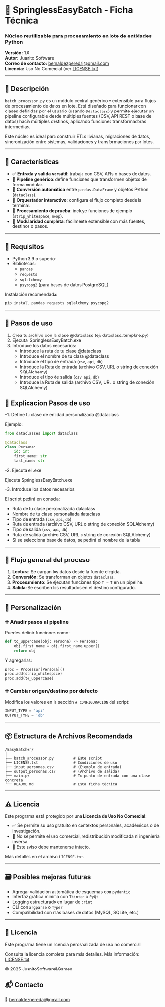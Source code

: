 
# 🔁 SpringlessEasyBatch - Ficha Técnica

### Núcleo reutilizable para procesamiento en lote de entidades Python

**Versión:** 1.0  
**Autor:** Juanito Software  
**Correo de contacto:** [bernaldezperedaj@gmail.com](mailto:bernaldezperedaj@gmail.com)  
**Licencia:** Uso No Comercial (ver [LICENSE.txt](./LICENSE.txt))

---

## 📄 Descripción

`batch_processor.py` es un módulo central genérico y extensible para flujos de procesamiento de datos en lote. Está diseñado para funcionar con clases definidas por el usuario (usando `@dataclass`) y permite ejecutar un pipeline configurable desde múltiples fuentes (CSV, API REST o base de datos) hacia múltiples destinos, aplicando funciones transformadoras intermedias.

Este núcleo es ideal para construir ETLs livianas, migraciones de datos, sincronización entre sistemas, validaciones y transformaciones por lotes.

---

## 🚀 Características

- ✅ **Entrada y salida versátil**: trabaja con CSV, APIs o bases de datos.
- 🔄 **Pipeline genérico**: define funciones que transformen objetos de forma modular.
- 🧠 **Conversión automática** entre `pandas.DataFrame` y objetos Python (`dataclass`).
- 🔧 **Orquestador interactivo**: configura el flujo completo desde la terminal.
- 🧪 **Procesamiento de prueba**: incluye funciones de ejemplo (`strip_whitespace`, `noop`).
- 🧩 **Modularidad completa**: fácilmente extensible con más fuentes, destinos o pasos.

---

## 🧰 Requisitos

- Python 3.9 o superior
- Bibliotecas:
  - `pandas`
  - `requests`
  - `sqlalchemy`
  - `psycopg2` (para bases de datos PostgreSQL)

Instalación recomendada:

```bash
pip install pandas requests sqlalchemy psycopg2
```

---

## 🧠 Pasos de uso
1. Crea tu archivo con la clase @dataclass (ej: dataclass_template.py)
2. Ejecuta: SpringlessEasyBatch.exe
3. Introduce los datos necesarios:
   - Introduce la ruta de tu clase @dataclass
   - Introduce el nombre de tu clase @dataclass
   - Introduce el tipo de entrada (`csv`, `api`, `db`)
   - Introduce la Ruta de entrada (archivo CSV, URL o string de conexión SQLAlchemy)
   - Introduce el tipo de salida (`csv`, `api`, `db`)
   - Introduce la Ruta de salida (archivo CSV, URL o string de conexión SQLAlchemy)

## 🧠 Explicacion Pasos de uso

-1. Define tu clase de entidad personalizada @dataclass

Ejemplo:
```python
from dataclasses import dataclass

@dataclass
class Persona:
    id: int
    first_name: str
    last_name: str
```

-2. Ejecuta el .exe

Ejecuta SpringlessEasyBatch.exe

-3. Introduce los datos necesarios

El script pedirá en consola:
- Ruta de tu clase personalizada dataclass
- Nombre de tu clase personaliada dataclass
- Tipo de entrada (`csv`, `api`, `db`)
- Ruta de entrada (archivo CSV, URL o string de conexión SQLAlchemy)
- Tipo de salida (`csv`, `api`, `db`)
- Ruta de salida (archivo CSV, URL o string de conexión SQLAlchemy)
- Si se selecciona base de datos, se pedirá el nombre de la tabla

---

## 🔂 Flujo general del proceso

1. **Lectura**: Se cargan los datos desde la fuente elegida.
2. **Conversión**: Se transforman en objetos `dataclass`.
3. **Procesamiento**: Se ejecutan funciones tipo `T → T` en un pipeline.
4. **Salida**: Se escriben los resultados en el destino configurado.

---

## 🔧 Personalización

### ➕ Añadir pasos al pipeline

Puedes definir funciones como:

```python
def to_uppercase(obj: Persona) -> Persona:
    obj.first_name = obj.first_name.upper()
    return obj
```

Y agregarlas:

```python
proc = Processor[Persona]()
proc.add(strip_whitespace)
proc.add(to_uppercase)
```

### ➕ Cambiar origen/destino por defecto

Modifica los valores en la sección `# CONFIGURACIÓN` del script:

```python
INPUT_TYPE = 'api'
OUTPUT_TYPE = 'db'
```

---

## 📦 Estructura de Archivos Recomendada

```
/EasyBatcher/
│
├── batch_processor.py         # Este script
├── LICENSE.txt                # Condiciones de uso
├── input_personas.csv         # (Ejemplo de entrada)
├── output_personas.csv        # (Archivo de salida)
├── main.py                    # Tu punto de entrada con una clase concreta
└── README.md                  # Esta ficha técnica
```

---

## ⚠️ Licencia

Este programa está protegido por una **Licencia de Uso No Comercial**:

- ✅ Se permite su uso gratuito en contextos personales, académicos o de investigación.
- 🚫 No se permite el uso comercial, redistribución modificada ni ingeniería inversa.
- 🧾 Este aviso debe mantenerse intacto.

Más detalles en el archivo `LICENSE.txt`.

---

## 🗃️ Posibles mejoras futuras

- Agregar validación automática de esquemas con `pydantic`
- Interfaz gráfica mínima con `Tkinter` o `PyQt`
- Logging estructurado en lugar de `print`
- CLI con `argparse` o `Typer`
- Compatibilidad con más bases de datos (MySQL, SQLite, etc.)

---

## 📃 Licencia

Este programa tiene un licencia perosnalizada de uso no comercial

Consulta la licencia completa para más detalles.
Más información: [LICENSE.txt](./LICENSE.txt)

© 2025 JuanitoSoftware&Games

## 📬 Contacto

📧 bernaldezperedaj@gmail.com
